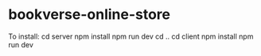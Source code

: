 # bookverse-online-store
To install:
cd server
npm install
npm run dev
cd ..
cd client
npm install
npm run dev